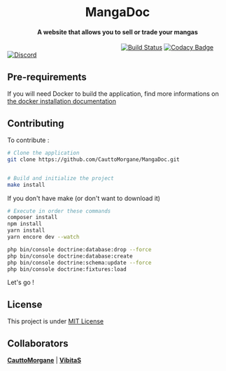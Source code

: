 <p align="center">

<h1 align="center">MangaDoc</h1>
<h4 align="center">A website that allows you to sell or trade your mangas</h4>

&nbsp;&nbsp;&nbsp;&nbsp;&nbsp;&nbsp;&nbsp;&nbsp;&nbsp;&nbsp;&nbsp;&nbsp;&nbsp;&nbsp;&nbsp;&nbsp;&nbsp;&nbsp;&nbsp;&nbsp;&nbsp;&nbsp;
&nbsp;&nbsp;&nbsp;&nbsp;&nbsp;&nbsp;&nbsp;&nbsp;&nbsp;&nbsp;&nbsp;&nbsp;&nbsp;&nbsp;&nbsp;&nbsp;&nbsp;&nbsp;&nbsp;&nbsp;&nbsp;&nbsp;
&nbsp;&nbsp;&nbsp;&nbsp;&nbsp;&nbsp;&nbsp;&nbsp;&nbsp;&nbsp;&nbsp;&nbsp;&nbsp;&nbsp;&nbsp;&nbsp;&nbsp;&nbsp;&nbsp;
[![Build Status](https://travis-ci.org/CauttoMorgane/MangaDoc.svg?branch=master)](https://travis-ci.org/CauttoMorgane/MangaDoc)
[![Codacy Badge](https://api.codacy.com/project/badge/Grade/3b4748e8cdda4996a9c5f0d2cbc1e382)](https://app.codacy.com/project/CauttoMorgane/MangaDoc/dashboard)
[![Discord](https://img.shields.io/discord/530659599301345291.svg?logo=discord)](https://discord.gg/2446zBm)

</p>

## Pre-requirements
If you will need Docker to build the application, find more informations on [the docker installation documentation](https://docs.docker.com/install/)

## Contributing
To contribute :
```bash
# Clone the application
git clone https://github.com/CauttoMorgane/MangaDoc.git


# Build and initialize the project
make install
```
If you don't have make (or don't want to download it)
```bash
# Execute in order these commands
composer install
npm install
yarn install
yarn encore dev --watch

php bin/console doctrine:database:drop --force
php bin/console doctrine:database:create
php bin/console doctrine:schema:update --force
php bin/console doctrine:fixtures:load
```
Let's go !

## License
This project is under [MIT License](https://choosealicense.com/licenses/mit/)

## Collaborators
<a href="https://github.com/CauttoMorgane"><b>CauttoMorgane</b></a> | <a href="https://github.com/VibitaS"><b>VibitaS</b></a>
